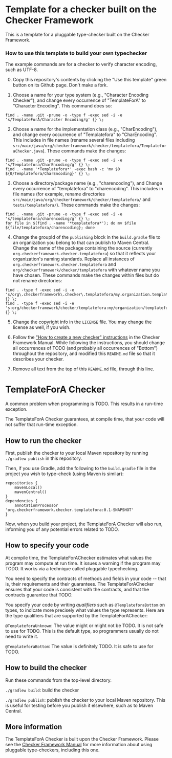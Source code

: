 # Template for a checker built on the Checker Framework

This is a template for a pluggable type-checker built on the Checker Framework.

### How to use this template to build your own typechecker

The example commands are for a
checker to verify character encoding, such as UTF-8.

0. Copy this repository's contents by clicking the
   "Use this template" green button on its Github page.  Don't make a fork.

1. Choose a name for your type system (e.g., "Character Encoding Checker"),
and change every occurrence of "TemplateForA" to "Character Encoding".
This command does so:

```
find . -name .git -prune -o -type f -exec sed -i -e 's/TemplateForA/Character Encoding/g' {} \;
```

2. Choose a name for the implementation class (e.g., "CharEncoding"), and
change every occurrence of "Templatefora" to "CharEncoding".
This includes in file names (rename several files including
`src/main/java/org/checkerframework/checker/templatefora/TemplateforaChecker.java`).
These commands make the changes:

```
find . -name .git -prune -o -type f -exec sed -i -e 's/Templatefora/CharEncoding/g' {} \;
find . -name '*Templatefora*' -exec bash -c 'mv $0 ${0/Templatefora/CharEncoding}' {} \;
```

3. Choose a directory/package name (e.g., "charencoding"), and
Change every occurrence of "templatefora" to "charencoding".
  This includes in file names (for example, rename directories
  `src/main/java/org/checkerframework/checker/templatefora/` and `tests/templatefora/`).
These commands make the changes:

```
find . -name .git -prune -o -type f -exec sed -i -e 's/templatefora/charencoding/g' {} \;
for file in $(find . -name '*templatefora*'); do mv $file ${file/templatefora/charencoding}; done
```

4. Change the groupId of the `publishing` block in the `build.gradle` file
  to an organization you belong to that can publish to Maven
  Central. Change the name of the package containing the source (currently
  `org.checkerframework.checker.templatefora`) so that it reflects your
  organization's naming standards. Replace all instances of
  `org.checkerframework.checker.templatefora` and
  `org/checkerframework/checker/templatefora` with whatever name you have chosen.
  These commands make the changes within files but do not rename directories:

```
find . -type f -exec sed -i -e 's/org\.checkerframework\.checker\.templatefora/my.organization.templatefora/g' {} \;
find . -type f -exec sed -i -e 's:org/checkerframework/checker/templatefora:my/organization/templatefora:g' {} \;
```


5. Change the copyright info in the `LICENSE` file.  You may change the license as well, if you wish.

6. Follow the ["How to create a new checker"
  instructions](https://checkerframework.org/manual/#creating-a-checker)
  in the Checker Framework Manual.
  While following the instructions, you should change all occurrences of TODO
  (and probably all occurrences of "Bottom") throughout the repository, and
  modified this `README.md` file so that it describes your checker.

7. Remove all text from the top of this `README.md` file, through this line.


# TemplateForA Checker

A common problem when programming is TODO.
This results in a run-time exception.

The TemplateForA Checker guarantees, at compile time, that your code will
not suffer that run-time exception.


## How to run the checker

First, publish the checker to your local Maven repository by running
`./gradlew publish` in this repository.

Then, if you use Gradle, add the following to the `build.gradle` file in
the project you wish to type-check (using Maven is similar):

```
repositories {
    mavenLocal()
    mavenCentral()
}
dependencies {
    annotationProcessor 'org.checkerframework.checker.templatefora:0.1-SNAPSHOT'
}
```

Now, when you build your project, the TemplateForA Checker will also run,
informing you of any potential errors related to TODO.


## How to specify your code

At compile time, the TemplateForAChecker estimates what values the program
may compute at run time.  It issues a warning if the program may TODO.
It works via a technique called pluggable typechecking.

You need to specify the contracts of methods and fields in your code --
that is, their requirements and their guarantees.  The TemplateForAChecker
ensures that your code is consistent with the contracts, and that the
contracts guarantee that TODO.

You specify your code by writing *qualifiers* such as `@TemplateforaBottom`
on types, to indicate more precisely what values the type represents.
Here are the type qualifiers that are supported by the TemplateForAChecker:

`@TemplateforaUnknown`:
The value might or might not be TODO. It is not safe to use for TODO.
This is the default type, so programmers usually do not need to write it.

`@TemplateforaBottom`:
The value is definitely TODO. It is safe to use for TODO.


## How to build the checker

Run these commands from the top-level directory.

`./gradlew build`: build the checker

`./gradlew publish`: publish the checker to your local Maven repository.
This is useful for testing before you publish it elsewhere, such as to Maven Central.


## More information

The TemplateForA Checker is built upon the Checker Framework.  Please see
the [Checker Framework Manual](https://checkerframework.org/manual/) for
more information about using pluggable type-checkers, including this one.
